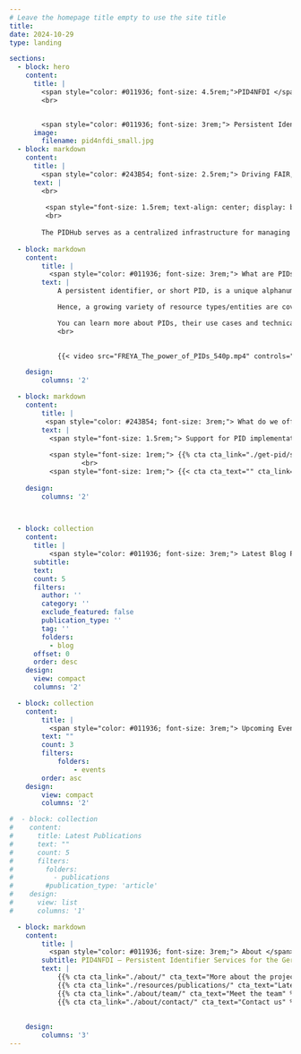 ```yaml
---
# Leave the homepage title empty to use the site title
title:
date: 2024-10-29
type: landing

sections:
  - block: hero
    content:
      title: |
        <span style="color: #011936; font-size: 4.5rem;">PID4NFDI </span>
        <br> 


        <span style="color: #011936; font-size: 3rem;"> Persistent Identifier Services for NFDI</span>
      image:
        filename: pid4nfdi_small.jpg
  - block: markdown
    content:
      title: | 
        <span style="color: #243B54; font-size: 2.5rem;"> Driving FAIR, Open, and Persistent Research Practices with PIDHub.</span>
      text: |
        <br> 
        
         <span style="font-size: 1.5rem; text-align: center; display: block;"> The PIDHub serves as a centralized infrastructure for managing persistent identifiers (PIDs) within Germany’s National Research Data Infrastructure (NFDI). </span>
         <br> 
         
        The PIDHub serves as a centralized infrastructure for managing persistent identifiers (PIDs) within Germany’s National Research Data Infrastructure (NFDI). Developed under PID4NFDI, PIDHub aims to standardize PID usage, enhance governance, and support interoperability across NFDI consortia. By integrating various PID providers and consolidating metadata practices, it addresses challenges in infrastructure consistency, policy development, and long-term PID management. Through collaborative frameworks, it assists both mature and developing institutions in effectively implementing FAIR (Findable, Accessible, Interoperable, and Reusable) data principles, fostering a unified research data ecosystem.
  
  - block: markdown
    content:
        title: |
          <span style="color: #011936; font-size: 3rem;"> What are PIDs?  </span>
        text: |
            A persistent identifier, or short PID, is a unique alphanumeric code that makes it possible to uniquely and sustainably reference objects, persons and organizations. Importantly, a PID is linked to descriptive information (metadata) about the resource, thereby providing context information. The use of PIDs is growing steadily and is being extended to more and more areas of research, for example through the development of PIDs for samples, data management plans or research projects.

            Hence, a growing variety of resource types/entities are covered by PIDs. Among them are: research data, instruments, cultural objects, data management plans, organisations, projects, persons, physical objects (samples), publication services and repositories, research information systems, research tools (such as electronic lab notebooks), scientific events, software, text publications. The use of PIDs is an essential component for the implementation of the [FAIR principles](https://www.go-fair.org/fair-principles/) that promote the findability, accessibility, interoperability and re-usability of research data. The mandatory and standardized metadata associated with PIDs make research data findable, accessible and citable.

            You can learn more about PIDs, their use cases and technical implementation at our partners [PID Network Germany](https://www.pid-network.de/en/) and the [PID Competence Center of TIB](https://projects.tib.eu/pid-service/en/persistent-identifiers/persistent-identifiers-pids/). Or watch this introductory video [_The power of PIDs_](https://doi.org/10.5281/zenodo.3977942) by the [FREYA project](https://www.project-freya.eu/):
            <br>

        
            {{< video src="FREYA_The_power_of_PIDs_540p.mp4" controls="yes" >}}

    design:
        columns: '2'

  - block: markdown
    content:
        title: |
         <span style="color: #243B54; font-size: 3rem;"> What do we offer? </span>
        text: |
          <span style="font-size: 1.5rem;"> Support for PID implementation and selection and provide information on best practices, standards, and trainings for the NFDI. </span>
          
          <span style="font-size: 1rem;"> {{% cta cta_link="./get-pid/start" cta_new_tab="false" cta_text="How to get a PID?" %}} </span>
                  <br>
          <span style="font-size: 1rem;"> {{< cta cta_text="" cta_link="" cta_new_tab="false" cta_text="Seek support in enhancing your PID metadata" cta_link="./services/metadata-support-assessment" cta_new_tab="false" >}} </span>
         
    design:
        columns: '2'

 

  - block: collection
    content:
      title: |
          <span style="color: #011936; font-size: 3rem;"> Latest Blog Posts </span>
      subtitle:
      text:
      count: 5
      filters:
        author: ''
        category: ''
        exclude_featured: false
        publication_type: ''
        tag: ''
        folders:
          - blog
      offset: 0
      order: desc
    design:
      view: compact
      columns: '2'

  - block: collection
    content:
        title: |
          <span style="color: #011936; font-size: 3rem;"> Upcoming Events </span>
        text: ""
        count: 3
        filters:
            folders:
                - events
        order: asc
    design:
        view: compact
        columns: '2'

#  - block: collection
#    content:
#      title: Latest Publications
#      text: ""
#      count: 5
#      filters:
#        folders:
#          - publications
#        #publication_type: 'article'
#    design:
#      view: list
#      columns: '1'

  - block: markdown
    content:
        title: |
          <span style="color: #011936; font-size: 3rem;"> About </span>
        subtitle: PID4NFDI – Persistent Identifier Services for the German National Research Data Infrastructure
        text: |
            {{% cta cta_link="./about/" cta_text="More about the project" %}}
            {{% cta cta_link="./resources/publications/" cta_text="Latest publications" %}}
            {{% cta cta_link="./about/team/" cta_text="Meet the team" %}}
            {{% cta cta_link="./about/contact/" cta_text="Contact us" %}}
            
            
    design:
        columns: '3'
---
```

